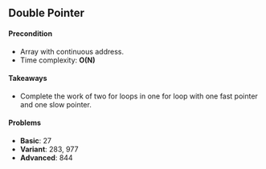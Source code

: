 ## Double Pointer

#### Precondition

- Array with continuous address.
- Time complexity: **O(N)**

#### Takeaways

- Complete the work of two for loops in one for loop with one fast pointer and one slow pointer.

#### Problems

- **Basic**: 27
- **Variant**: 283, 977
- **Advanced**: 844